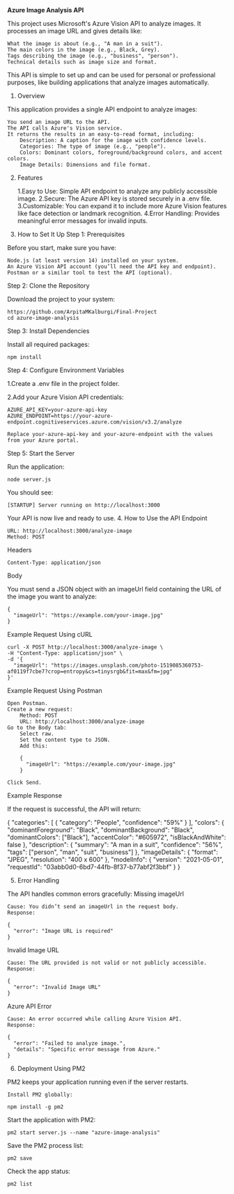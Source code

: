 **Azure Image Analysis API**

This project uses Microsoft's Azure Vision API to analyze images. It processes an image URL and gives details like:

    What the image is about (e.g., "A man in a suit").
    The main colors in the image (e.g., Black, Grey).
    Tags describing the image (e.g., "business", "person").
    Technical details such as image size and format.

This API is simple to set up and can be used for personal or professional purposes, like building applications that analyze images automatically.
1. Overview

This application provides a single API endpoint to analyze images:

    You send an image URL to the API.
    The API calls Azure's Vision service.
    It returns the results in an easy-to-read format, including:
        Description: A caption for the image with confidence levels.
        Categories: The type of image (e.g., "people").
        Colors: Dominant colors, foreground/background colors, and accent colors.
        Image Details: Dimensions and file format.

2. Features

    1.Easy to Use: Simple API endpoint to analyze any publicly accessible image.
    2.Secure: The Azure API key is stored securely in a .env file.
    3.Customizable: You can expand it to include more Azure Vision features like face detection or landmark recognition.
    4.Error Handling: Provides meaningful error messages for invalid inputs.

3. How to Set It Up
Step 1: Prerequisites

Before you start, make sure you have:

    Node.js (at least version 14) installed on your system.
    An Azure Vision API account (you’ll need the API key and endpoint).
    Postman or a similar tool to test the API (optional).

Step 2: Clone the Repository

Download the project to your system:

    https://github.com/ArpitaMKalburgi/Final-Project
    cd azure-image-analysis

Step 3: Install Dependencies

Install all required packages:

    npm install

Step 4: Configure Environment Variables

  1.Create a .env file in the project folder.

  2.Add your Azure Vision API credentials:

    AZURE_API_KEY=your-azure-api-key
    AZURE_ENDPOINT=https://your-azure-endpoint.cognitiveservices.azure.com/vision/v3.2/analyze

    Replace your-azure-api-key and your-azure-endpoint with the values from your Azure portal.

Step 5: Start the Server

Run the application:

    node server.js

You should see:

    [STARTUP] Server running on http://localhost:3000

Your API is now live and ready to use.
4. How to Use the API
Endpoint

    URL: http://localhost:3000/analyze-image
    Method: POST

Headers

    Content-Type: application/json

Body

You must send a JSON object with an imageUrl field containing the URL of the image you want to analyze:

    {
      "imageUrl": "https://example.com/your-image.jpg"
    }

Example Request Using cURL

    curl -X POST http://localhost:3000/analyze-image \
    -H "Content-Type: application/json" \
    -d '{
      "imageUrl": "https://images.unsplash.com/photo-1519085360753-af0119f7cbe7?crop=entropy&cs=tinysrgb&fit=max&fm=jpg"
    }'

Example Request Using Postman

    Open Postman.
    Create a new request:
        Method: POST
        URL: http://localhost:3000/analyze-image
    Go to the Body tab:
        Select raw.
        Set the content type to JSON.
        Add this:

        {
          "imageUrl": "https://example.com/your-image.jpg"
        }

    Click Send.

Example Response

If the request is successful, the API will return:

{
  "categories": [
    {
      "category": "People",
      "confidence": "59%"
    }
  ],
  "colors": {
    "dominantForeground": "Black",
    "dominantBackground": "Black",
    "dominantColors": ["Black"],
    "accentColor": "#605972",
    "isBlackAndWhite": false
  },
  "description": {
    "summary": "A man in a suit",
    "confidence": "56%",
    "tags": ["person", "man", "suit", "business"]
  },
  "imageDetails": {
    "format": "JPEG",
    "resolution": "400 x 600"
  },
  "modelInfo": {
    "version": "2021-05-01",
    "requestId": "03abb0d0-6bd7-44fb-8f37-b77abf2f3bbf"
  }
}

5. Error Handling

The API handles common errors gracefully:
Missing imageUrl

    Cause: You didn’t send an imageUrl in the request body.
    Response:

    {
      "error": "Image URL is required"
    }

Invalid Image URL

    Cause: The URL provided is not valid or not publicly accessible.
    Response:

    {
      "error": "Invalid Image URL"
    }

Azure API Error

    Cause: An error occurred while calling Azure Vision API.
    Response:

    {
      "error": "Failed to analyze image.",
      "details": "Specific error message from Azure."
    }

6. Deployment
Using PM2

PM2 keeps your application running even if the server restarts.

    Install PM2 globally:

    npm install -g pm2

Start the application with PM2:

    pm2 start server.js --name "azure-image-analysis"

Save the PM2 process list:

    pm2 save

Check the app status:

    pm2 list
